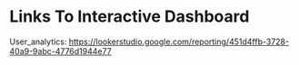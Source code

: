 # Links To Interactive Dashboard

User_analytics:
https://lookerstudio.google.com/reporting/451d4ffb-3728-40a9-9abc-4776d1944e77